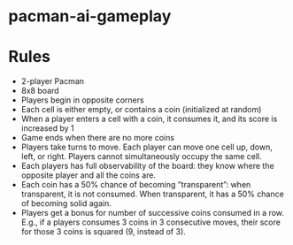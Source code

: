 # pacman-ai-gameplay

# Rules
- 2-player Pacman
- 8x8 board
- Players begin in opposite corners
- Each cell is either empty, or contains a coin (initialized at random)
- When a player enters a cell with a coin, it consumes it, and its score is increased by 1
- Game ends when there are no more coins
- Players take turns to move. Each player can move one cell up, down, left, or right. Players cannot simultaneously occupy the same cell.
- Each players has full observability of the board: they know where the opposite player and all the coins are.
- Each coin has a 50% chance of becoming ”transparent”: when transparent, it is not consumed. When transparent, it has a 50% chance of becoming solid again.
- Players get a bonus for number of successive coins consumed in a row. E.g., if a players consumes 3 coins in 3 consecutive moves, their score for those 3 coins is squared (9, instead of 3).
